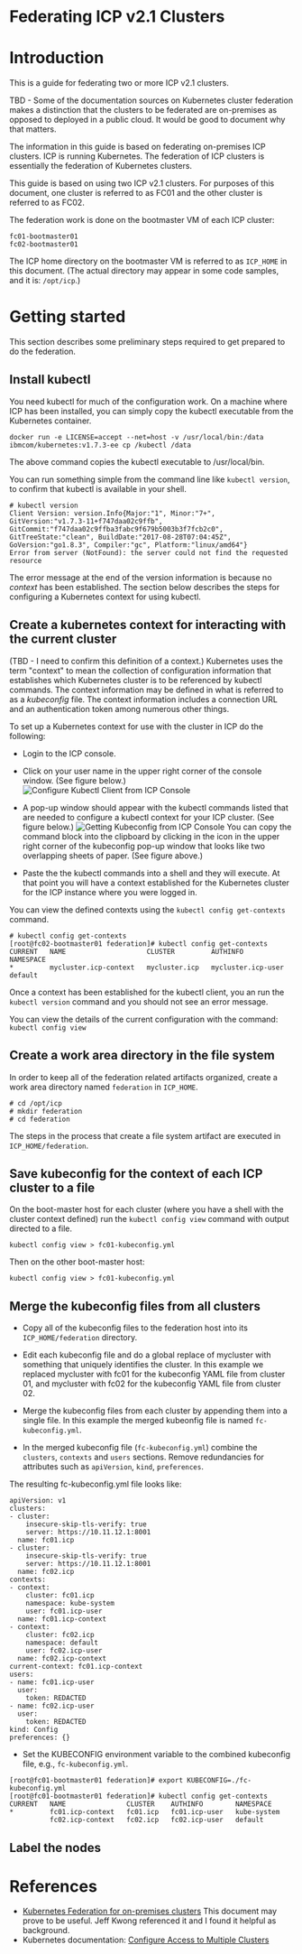 Federating ICP v2.1 Clusters
=======================================================
# Introduction

This is a guide for federating two or more ICP v2.1 clusters.

TBD - Some of the documentation sources on Kubernetes cluster federation makes a distinction that the clusters to be federated are on-premises as opposed to deployed in a public cloud.  It would be good to document why that matters.

The information in this guide is based on federating on-premises ICP clusters.  ICP is running Kubernetes.  The federation of ICP clusters is essentially the federation of Kubernetes clusters.

This guide is based on using two ICP v2.1 clusters.  For purposes of this document, one cluster is referred to as FC01 and the other cluster is referred to as FC02.

The federation work is done on the bootmaster VM of each ICP cluster:
```
fc01-bootmaster01
fc02-bootmaster01
```

The ICP home directory on the bootmaster VM is referred to as `ICP_HOME` in this document.  (The actual directory may appear in some code samples, and it is: `/opt/icp`.)

# Getting started
This section describes some preliminary steps required to get prepared to do the federation.

## Install kubectl

You need kubectl for much of the configuration work.  On a machine where ICP has been installed, you can simply copy the kubectl executable from the Kubernetes container.

```
docker run -e LICENSE=accept --net=host -v /usr/local/bin:/data ibmcom/kubernetes:v1.7.3-ee cp /kubectl /data
```

The above command copies the kubectl executable to /usr/local/bin.

You can run something simple from the command line like `kubectl version`, to confirm that kubectl is available in your shell.
```
# kubectl version
Client Version: version.Info{Major:"1", Minor:"7+", GitVersion:"v1.7.3-11+f747daa02c9ffb", GitCommit:"f747daa02c9ffba3fabc9f679b5003b3f7fcb2c0", GitTreeState:"clean", BuildDate:"2017-08-28T07:04:45Z", GoVersion:"go1.8.3", Compiler:"gc", Platform:"linux/amd64"}
Error from server (NotFound): the server could not find the requested resource
```
The error message at the end of the version information is because no _context_ has been established.  The section below describes the steps for configuring a Kubernetes context for using kubectl.

## Create a kubernetes context for interacting with the current cluster

(TBD - I need to confirm this definition of a context.) Kubernetes uses the term "context" to mean the collection of configuration information that establishes which Kubernetes cluster is to be referenced by kubectl commands. The context information may be defined in what is referred to as a _kubeconfig_ file. The context information includes a connection URL and an authentication token among numerous other things.

To set up a Kubernetes context for use with the cluster in ICP do the following:
- Login to the ICP console.
- Click on your user name in the upper right corner of the console window.  (See figure below.)
![Configure Kubectl Client from ICP Console](images/01_ConfigureKubectlClientFromICPConsole.png)
- A pop-up window should appear with the kubectl commands listed that are needed to configure a kubectl context for your ICP cluster.  (See figure below.)
![Getting Kubeconfig from ICP Console](images/02_GettingKubeconfigFromICPConsole.png)
You can copy the command block into the clipboard by clicking in the icon in the upper right corner of the kubeconfig pop-up window that looks like two overlapping sheets of paper.  (See figure above.)

- Paste the the kubectl commands into a shell and they will execute.  At that point you will have a context established for the Kubernetes cluster for the ICP instance where you were logged in.

You can view the defined contexts using the `kubectl config get-contexts` command.
```
# kubectl config get-contexts
[root@fc02-bootmaster01 federation]# kubectl config get-contexts
CURRENT   NAME                    CLUSTER         AUTHINFO             NAMESPACE
*         mycluster.icp-context   mycluster.icp   mycluster.icp-user   default
```
Once a context has been established for the kubectl client, you an run the `kubectl version` command and you should not see an error message.

You can view the details of the current configuration with the command: `kubectl config view`

## Create a work area directory in the file system

In order to keep all of the federation related artifacts organized, create a work area directory named `federation` in `ICP_HOME`.
```
# cd /opt/icp
# mkdir federation
# cd federation
```
The steps in the process that create a file system artifact are executed in `ICP_HOME/federation`.

## Save kubeconfig for the context of each ICP cluster to a file

On the boot-master host for each cluster (where you have a shell with the cluster context defined) run the `kubectl config view` command with output directed to a file.

```
kubectl config view > fc01-kubeconfig.yml
```
Then on the other boot-master host:
```
kubectl config view > fc01-kubeconfig.yml
```

## Merge the kubeconfig files from all clusters

- Copy all of the kubeconfig files to the federation host into its `ICP_HOME/federation` directory.

- Edit each kubeconfig file and do a global replace of mycluster with something that uniquely identifies the cluster.  In this example we replaced mycluster with fc01 for the kubeconfig YAML file from cluster 01, and mycluster with fc02 for the kubeconfig YAML file from cluster 02.

- Merge the kubeconfig files from each cluster by appending them into a single file.  In this example the merged kubeonfig file is named `fc-kubeconfig.yml`.

- In the merged kubeconfig file (`fc-kubeconfig.yml`) combine the `clusters`, `contexts` and `users` sections.  Remove redundancies for attributes such as `apiVersion`, `kind`, `preferences`.

The resulting fc-kubeconfig.yml file looks like:
```
apiVersion: v1
clusters:
- cluster:
    insecure-skip-tls-verify: true
    server: https://10.11.12.1:8001
  name: fc01.icp
- cluster:
    insecure-skip-tls-verify: true
    server: https://10.11.12.1:8001
  name: fc02.icp
contexts:
- context:
    cluster: fc01.icp
    namespace: kube-system
    user: fc01.icp-user
  name: fc01.icp-context
- context:
    cluster: fc02.icp
    namespace: default
    user: fc02.icp-user
  name: fc02.icp-context
current-context: fc01.icp-context
users:
- name: fc01.icp-user
  user:
    token: REDACTED
- name: fc02.icp-user
  user:
    token: REDACTED
kind: Config
preferences: {}
```

- Set the KUBECONFIG environment variable to the combined kubeconfig file, e.g., `fc-kubeconfig.yml`.
```
[root@fc01-bootmaster01 federation]# export KUBECONFIG=./fc-kubeconfig.yml
[root@fc01-bootmaster01 federation]# kubectl config get-contexts
CURRENT   NAME               CLUSTER    AUTHINFO        NAMESPACE
*         fc01.icp-context   fc01.icp   fc01.icp-user   kube-system
          fc02.icp-context   fc02.icp   fc02.icp-user   default

```

## Label the nodes



# References
- [Kubernetes Federation for on-premises clusters](https://github.com/ufcg-lsd/k8s-onpremise-federation) This document may prove to be useful. Jeff Kwong referenced it and I found it helpful as background.
- Kubernetes documentation: [Configure Access to Multiple Clusters](https://kubernetes.io/docs/tasks/access-application-cluster/configure-access-multiple-clusters/)
